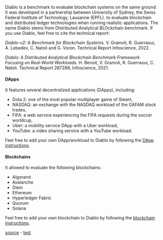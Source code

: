 Diablo is a benchmark to evaluate blockchain systems on the same ground.
It was developed in a partnership between University of Sydney, the Swiss Federal Institute of Technology, Lausanne (EPFL).
to evaluate blockchain and distributed ledger technologies when running realistic applications.
The name Diablo stems from DIstributed Analytical BLOckchain benchmark.
If you use Diablo, feel free to cite the technical report: 

*Diablo-v2: A Benchmark for Blockchain Systems.*
V. Gramoli, R. Guerraoui, A. Lebedev, C. Natoli and G. Voron.
Technical Report Infoscience, 2022.

*Diablo: A Distributed Analytical Blockchain Benchmark Framework Focusing on Real-World Workloads.*
H. Benoit, V. Gramoli, R. Guerraoui, C. Natoli.
Technical Report 287288, Infoscience, 2021.

#### DApps
It features several decentralized applications (DApps), including:
 * Dota 2: one of the most popular multiplayer game of Steam, 
 * NASDAQ: an exchange with the NASDAQ workload of the GAFAM stock trades,
 * FIFA: a web service experiencing the FIFA requests during the soccer worldcup, 
 * Uber: a mobility service DApp with a Uber workload, 
 * YouTube: a video sharing service with a YouTube workload.

Feel free to add your own DApp/workload to Diablo by following the [DApp instructions](dapp-howto).

#### Blockchains
It allowed to evaluate the following blockchains:
 * Algorand
 * Avalanche
 * Diem 
 * Ethereum
 * Hyperledger Fabric
 * Quorum
 * Solana

Feel free to add your own blockchain to Diablo by following the [blockchain instructions](blockchain-howto).

[source](https://github.com/NatoliChris/diablo-benchmark/) - [test]()

